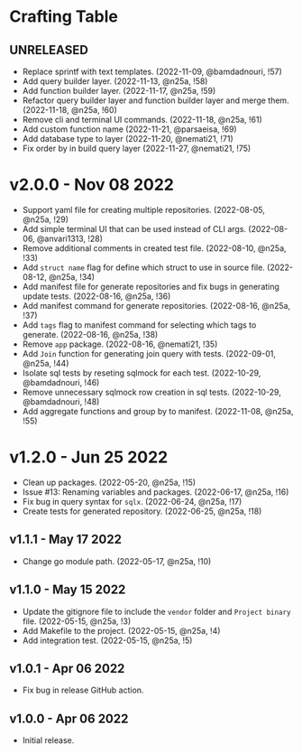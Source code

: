 # Crafting Table

## UNRELEASED

* Replace sprintf with text templates. (2022-11-09, @bamdadnouri, !57)
* Add query builder layer. (2022-11-13, @n25a, !58)
* Add function builder layer. (2022-11-17, @n25a, !59)
* Refactor query builder layer and function builder layer and merge them. (2022-11-18, @n25a, !60)
* Remove cli and terminal UI commands. (2022-11-18, @n25a, !61)
* Add custom function name (2022-11-21, @parsaeisa, !69)
* Add database type to layer (2022-11-20, @nemati21, !71)
* Fix order by in build query layer (2022-11-27, @nemati21, !75)

# v2.0.0 - Nov 08 2022 

* Support yaml file for creating multiple repositories. (2022-08-05, @n25a, !29)
* Add simple terminal UI that can be used instead of CLI args. (2022-08-06, @anvari1313, !28)
* Remove additional comments in created test file. (2022-08-10, @n25a, !33) 
* Add `struct name` flag for define which struct to use in source file. (2022-08-12, @n25a, !34)
* Add manifest file for generate repositories and fix bugs in generating update tests. (2022-08-16, @n25a, !36)
* Add manifest command for generate repositories. (2022-08-16, @n25a, !37)
* Add `tags` flag to manifest command for selecting which tags to generate. (2022-08-16, @n25a, !38) 
* Remove `app` package. (2022-08-16, @nemati21, !35)
* Add `Join` function for generating join query with tests. (2022-09-01, @n25a, !44)
* Isolate sql tests by reseting sqlmock for each test. (2022-10-29, @bamdadnouri, !46)
* Remove unnecessary sqlmock row creation in sql tests. (2022-10-29, @bamdadnouri, !48)
* Add aggregate functions and group by to manifest. (2022-11-08, @n25a, !55)

# v1.2.0 - Jun 25 2022

* Clean up packages. (2022-05-20, @n25a, !15)
* Issue #13: Renaming variables and packages. (2022-06-17, @n25a, !16)
* Fix bug in query syntax for `sqlx`. (2022-06-24, @n25a, !17)
* Create tests for generated repository. (2022-06-25, @n25a, !18)

## v1.1.1 - May 17 2022

* Change go module path. (2022-05-17, @n25a, !10)

## v1.1.0 - May 15 2022

* Update the gitignore file to include the `vendor` folder and `Project binary` file. (2022-05-15, @n25a, !3)
* Add Makefile to the project. (2022-05-15, @n25a, !4)
* Add integration test. (2022-05-15, @n25a, !5)

## v1.0.1 - Apr 06 2022

* Fix bug in release GitHub action.

## v1.0.0 - Apr 06 2022

* Initial release.
